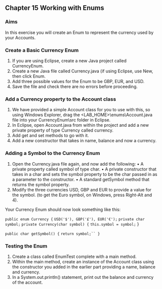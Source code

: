 ## Chapter 15 Working with Enums
### Aims
In this exercise you will create an Enum to represent the currency used by your Accounts.
### Create a Basic Currency Enum
1.	If you are using Eclipse, create a new Java project called CurrencyEnum.
2.	Create a new Java file called Currency.java (if using Eclipse, use New, then click Enum.
3.	Add three possible values for the Enum to be GBP, EUR, and USD.
4.	Save the file and check there are no errors before proceeding.
### Add a Currency property to the Account class
1.	We have provided a simple Account class for you to use with this, so using Windows Explorer, drag the <LAB_HOME>\enums\Account.java file into your CurrencyEnum\src folder in Eclipse.
2.	In Eclipse, open Account.java from within the project and add a new private property of type Currency called currency.
3.	Add get and set methods to go with it.
4.	Add a new constructor that takes in name, balance and now a currency.
### Adding a Symbol to the Currency Enum
1.	Open the Currency.java file again, and now add the following:
•	A private property called symbol of type char.
•	A private constructor that takes in a char and sets the symbol property to be the char passed in as a parameter to the constructor.
•	A standard getSymbol method that returns the symbol property.
2.	Modify the three currencies USD, GBP and EUR to provide a value for the symbol. (to get the Euro symbol, on Windows, press Right-Alt and 4).

Your Currency Enum should now look something like this:

```public enum Currency {```
```USD('$'), GBP('£'), EUR('€');```
```private char symbol;```
```private Currency(char symbol) {```
```this.symbol = symbol;```
	}
	
```public char getSymbol() {```
```return symbol;``
}```

### Testing the Enum
1.	Create a class called EnumTest complete with a main method.
2.	Within the main method, create an instance of the Account class using the constructor you added in the earlier part providing a name, balance and currency.
3.	In a System.out.println() statement, print out the balance and currency of the account.
 
